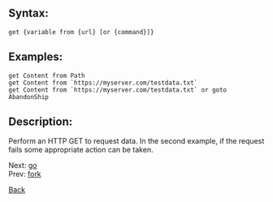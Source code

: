 ## Syntax:
`get {variable from {url} [or {command}]}`

## Examples:
`get Content from Path`  
``get Content from `https://myserver.com/testdata.txt` ``  
``get Content from `https://myserver.com/testdata.txt` or goto AbandonShip``

## Description:
Perform an HTTP GET to request data. In the second example, if the request fails some appropriate action can be taken.

Next: [go](go.md)  
Prev: [fork](fork.md)

[Back](../../README.md)
